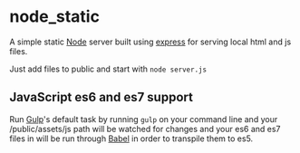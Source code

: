 # node_static
A simple static [Node](https://nodejs.org/) server built using [express](http://expressjs.com/) for serving local html and js files.

Just add files to public and start with `node server.js`

## JavaScript es6 and es7 support
Run [Gulp](http://gulpjs.com/)'s default task by running `gulp` on your command line and your /public/assets/js path will be watched for changes and your es6 and es7 files in will be run through [Babel](http://babeljs.io/) in order to transpile them to es5.
